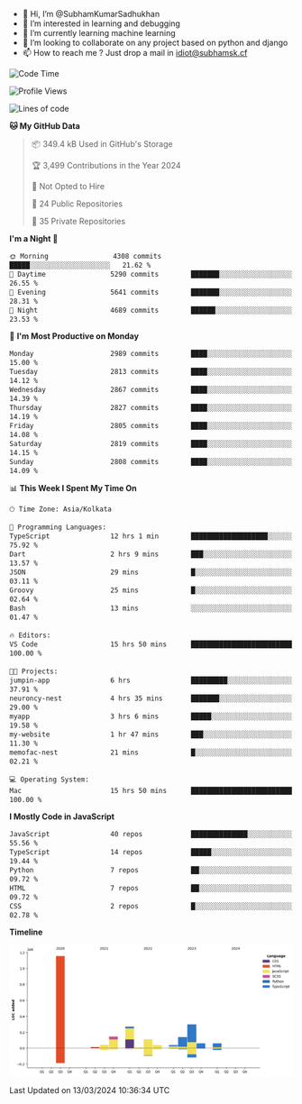 - 👋 Hi, I’m @SubhamKumarSadhukhan
- 👀 I’m interested in learning and debugging
- 🌱 I’m currently learning machine learning
- 💞️ I’m looking to collaborate on any project based on python and django
- 📫 How to reach me ?
      Just drop a mail in idiot@subhamsk.cf

<!---
SubhamKumarSadhukhan/SubhamKumarSadhukhan is a ✨ special ✨ repository because its `README.md` (this file) appears on your GitHub profile.
You can click the Preview link to take a look at your changes.
--->


<!--START_SECTION:waka-->
![Code Time](http://img.shields.io/badge/Code%20Time-2%2C000%20hrs%205%20mins-blue)

![Profile Views](http://img.shields.io/badge/Profile%20Views-30-blue)

![Lines of code](https://img.shields.io/badge/From%20Hello%20World%20I%27ve%20Written-2.4%20million%20lines%20of%20code-blue)

**🐱 My GitHub Data** 

> 📦 349.4 kB Used in GitHub's Storage 
 > 
> 🏆 3,499 Contributions in the Year 2024
 > 
> 🚫 Not Opted to Hire
 > 
> 📜 24 Public Repositories 
 > 
> 🔑 35 Private Repositories 
 > 
**I'm a Night 🦉** 

```text
🌞 Morning                4308 commits        █████░░░░░░░░░░░░░░░░░░░░   21.62 % 
🌆 Daytime                5290 commits        ███████░░░░░░░░░░░░░░░░░░   26.55 % 
🌃 Evening                5641 commits        ███████░░░░░░░░░░░░░░░░░░   28.31 % 
🌙 Night                  4689 commits        ██████░░░░░░░░░░░░░░░░░░░   23.53 % 
```
📅 **I'm Most Productive on Monday** 

```text
Monday                   2989 commits        ████░░░░░░░░░░░░░░░░░░░░░   15.00 % 
Tuesday                  2813 commits        ████░░░░░░░░░░░░░░░░░░░░░   14.12 % 
Wednesday                2867 commits        ████░░░░░░░░░░░░░░░░░░░░░   14.39 % 
Thursday                 2827 commits        ████░░░░░░░░░░░░░░░░░░░░░   14.19 % 
Friday                   2805 commits        ████░░░░░░░░░░░░░░░░░░░░░   14.08 % 
Saturday                 2819 commits        ████░░░░░░░░░░░░░░░░░░░░░   14.15 % 
Sunday                   2808 commits        ████░░░░░░░░░░░░░░░░░░░░░   14.09 % 
```


📊 **This Week I Spent My Time On** 

```text
🕑︎ Time Zone: Asia/Kolkata

💬 Programming Languages: 
TypeScript               12 hrs 1 min        ███████████████████░░░░░░   75.92 % 
Dart                     2 hrs 9 mins        ███░░░░░░░░░░░░░░░░░░░░░░   13.57 % 
JSON                     29 mins             █░░░░░░░░░░░░░░░░░░░░░░░░   03.11 % 
Groovy                   25 mins             █░░░░░░░░░░░░░░░░░░░░░░░░   02.64 % 
Bash                     13 mins             ░░░░░░░░░░░░░░░░░░░░░░░░░   01.47 % 

🔥 Editors: 
VS Code                  15 hrs 50 mins      █████████████████████████   100.00 % 

🐱‍💻 Projects: 
jumpin-app               6 hrs               █████████░░░░░░░░░░░░░░░░   37.91 % 
neuroncy-nest            4 hrs 35 mins       ███████░░░░░░░░░░░░░░░░░░   29.00 % 
myapp                    3 hrs 6 mins        █████░░░░░░░░░░░░░░░░░░░░   19.58 % 
my-website               1 hr 47 mins        ███░░░░░░░░░░░░░░░░░░░░░░   11.30 % 
memofac-nest             21 mins             █░░░░░░░░░░░░░░░░░░░░░░░░   02.21 % 

💻 Operating System: 
Mac                      15 hrs 50 mins      █████████████████████████   100.00 % 
```

**I Mostly Code in JavaScript** 

```text
JavaScript               40 repos            ██████████████░░░░░░░░░░░   55.56 % 
TypeScript               14 repos            █████░░░░░░░░░░░░░░░░░░░░   19.44 % 
Python                   7 repos             ██░░░░░░░░░░░░░░░░░░░░░░░   09.72 % 
HTML                     7 repos             ██░░░░░░░░░░░░░░░░░░░░░░░   09.72 % 
CSS                      2 repos             █░░░░░░░░░░░░░░░░░░░░░░░░   02.78 % 
```



**Timeline**

![Lines of Code chart](https://raw.githubusercontent.com/SubhamKumarSadhukhan/SubhamKumarSadhukhan/main/assets/bar_graph.png)


 Last Updated on 13/03/2024 10:36:34 UTC
<!--END_SECTION:waka-->
